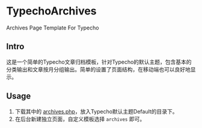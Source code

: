 TypechoArchives
===============

Archives Page Template For Typecho

Intro
-----
这是一个简单的Typecho文章归档模板，针对Typecho的默认主题，包含基本的分类输出和文章按月分组输出。简单的设置了页面结构，在移动端也可以良好地显示。

Usage
-----
1. 下载其中的 [archives.php](https://github.com/gucheen/TypechoArchives/raw/master/archives.php)，放入Typecho默认主题Default的目录下。
2. 在后台新建独立页面，自定义模板选择 `archives` 即可。
